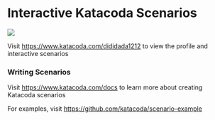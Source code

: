# Interactive Katacoda Scenarios

[![](http://shields.katacoda.com/katacoda/dididada1212/count.svg)](https://www.katacoda.com/dididada1212 "Get your profile on Katacoda.com")

Visit https://www.katacoda.com/dididada1212 to view the profile and interactive scenarios

### Writing Scenarios
Visit https://www.katacoda.com/docs to learn more about creating Katacoda scenarios

For examples, visit https://github.com/katacoda/scenario-example
